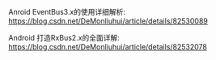 Anroid EventBus3.x的使用详细解析:    
<https://blog.csdn.net/DeMonliuhui/article/details/82530089>  

Android 打造RxBus2.x的全面详解:  
<https://blog.csdn.net/DeMonliuhui/article/details/82532078>


